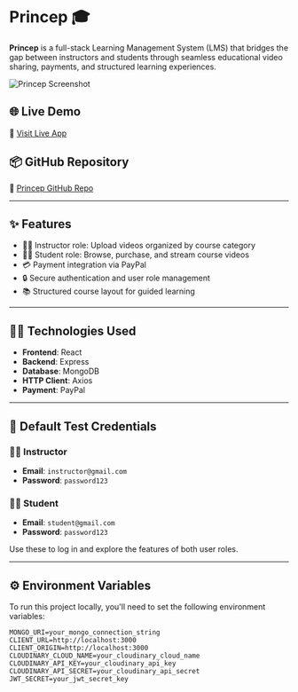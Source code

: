 # Princep 🎓

**Princep** is a full-stack Learning Management System (LMS) that bridges the gap between instructors and students through seamless educational video sharing, payments, and structured learning experiences.

![Princep Screenshot](https://res.cloudinary.com/dhrohwpck/image/upload/v1754443708/f_auto,q_auto,w_1600,dpr_auto/Screenshot_2025-08-06_005726_sik9el.png)

## 🌐 Live Demo

🔗 [Visit Live App](https://princep-client.onrender.com)

## 📦 GitHub Repository

📁 [Princep GitHub Repo](https://github.com/ilesanmidamilare/Princep-Learning)

---

## ✨ Features

- 👨‍🏫 Instructor role: Upload videos organized by course category
- 👨‍🎓 Student role: Browse, purchase, and stream course videos
- 💳 Payment integration via PayPal
- 🔒 Secure authentication and user role management
- 📚 Structured course layout for guided learning

---

## 🧑‍💻 Technologies Used

- **Frontend**: React
- **Backend**: Express
- **Database**: MongoDB
- **HTTP Client**: Axios
- **Payment**: PayPal

---

## 🔐 Default Test Credentials

### 👨‍🏫 Instructor
- **Email**: `instructor@gmail.com`  
- **Password**: `password123`

### 👨‍🎓 Student
- **Email**: `student@gmail.com`  
- **Password**: `password123`

Use these to log in and explore the features of both user roles.

---

## ⚙️ Environment Variables

To run this project locally, you'll need to set the following environment variables:

```env
MONGO_URI=your_mongo_connection_string
CLIENT_URL=http://localhost:3000
CLIENT_ORIGIN=http://localhost:3000
CLOUDINARY_CLOUD_NAME=your_cloudinary_cloud_name
CLOUDINARY_API_KEY=your_cloudinary_api_key
CLOUDINARY_API_SECRET=your_cloudinary_api_secret
JWT_SECRET=your_jwt_secret_key
